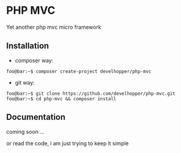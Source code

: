 # PHP MVC
Yet another php mvc micro framework

## Installation

- composer way:

```console
foo@bar:~$ composer create-project develhopper/php-mvc
```

- git way:

```console
foo@bar:~$ git clone https://github.com/develhopper/php-mvc.git
foo@bar:~$ cd php-mvc && composer install
```

## Documentation

coming soon ...

or read the code, i am just trying to keep it simple
